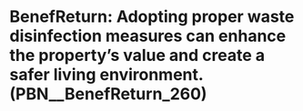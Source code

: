 # BenefReturn: __Adopting proper waste disinfection measures can enhance the property’s value and create a safer living environment.__ (PBN__BenefReturn_260)

